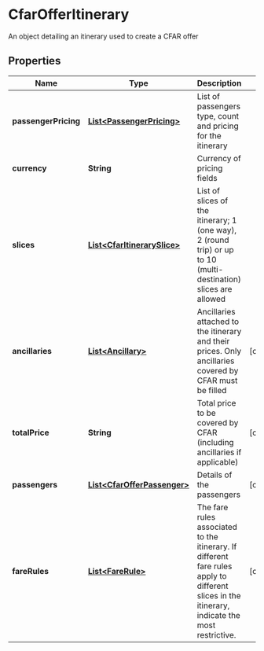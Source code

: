 

# CfarOfferItinerary

An object detailing an itinerary used to create a CFAR offer

## Properties

| Name | Type | Description | Notes |
|------------ | ------------- | ------------- | -------------|
|**passengerPricing** | [**List&lt;PassengerPricing&gt;**](PassengerPricing.md) | List of passengers type, count and pricing for the itinerary |  |
|**currency** | **String** | Currency of pricing fields |  |
|**slices** | [**List&lt;CfarItinerarySlice&gt;**](CfarItinerarySlice.md) | List of slices of the itinerary; 1 (one way),  2 (round trip) or up to 10 (multi-destination) slices are allowed |  |
|**ancillaries** | [**List&lt;Ancillary&gt;**](Ancillary.md) | Ancillaries attached to the itinerary and their prices. Only ancillaries covered by CFAR must be filled |  [optional] |
|**totalPrice** | **String** | Total price to be covered by CFAR (including ancillaries if applicable) |  [optional] |
|**passengers** | [**List&lt;CfarOfferPassenger&gt;**](CfarOfferPassenger.md) | Details of the passengers |  [optional] |
|**fareRules** | [**List&lt;FareRule&gt;**](FareRule.md) | The fare rules associated to the itinerary. If different fare rules apply to different slices in the itinerary, indicate the most restrictive. |  [optional] |



